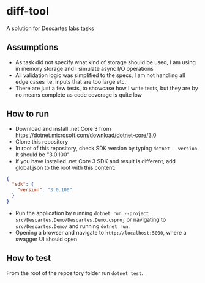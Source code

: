# diff-tool
A solution for Descartes labs tasks

## Assumptions
* As task did not specify what kind of storage should be used, I am using in memory storage and I simulate async I/O operations
* All validation logic was simplified to the specs, I am not handling all edge cases i.e. inputs that are too large etc.
* There are just a few tests, to showcase how I write tests, but they are by no means complete as code coverage is quite low

## How to run
* Download and install .net Core 3 from https://dotnet.microsoft.com/download/dotnet-core/3.0
* Clone this repository
* In root of this repository, check SDK version by typing `dotnet --version`. It should be "3.0.100"
* If you have installed .net Core 3 SDK and result is different, add global.json to the root with this content:
```json
{
  "sdk": {
    "version": "3.0.100"
  }
}
```
* Run the application by running `dotnet run --project src/Descartes.Demo/Descartes.Demo.csproj` or navigating to `src/Descartes.Demo/` and running `dotnet run`.
* Opening a browser and navigate to `http://localhost:5000`, where a swagger UI should open

## How to test
From the root of the repository folder run `dotnet test`.